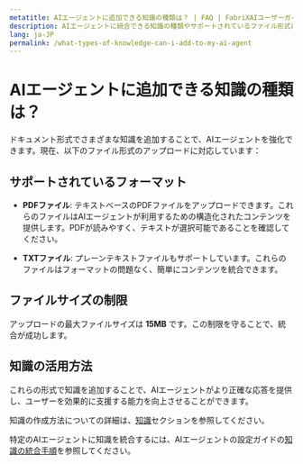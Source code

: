 ```yaml
---
metatitle: AIエージェントに追加できる知識の種類は？ | FAQ | FabriXAIユーザーガイド
description: AIエージェントに統合できる知識の種類やサポートされているファイル形式について学びましょう。
lang: ja-JP
permalink: /what-types-of-knowledge-can-i-add-to-my-ai-agent
---
```


# AIエージェントに追加できる知識の種類は？

ドキュメント形式でさまざまな知識を追加することで、AIエージェントを強化できます。現在、以下のファイル形式のアップロードに対応しています：

## サポートされているフォーマット

- **PDFファイル**: テキストベースのPDFファイルをアップロードできます。これらのファイルはAIエージェントが利用するための構造化されたコンテンツを提供します。PDFが読みやすく、テキストが選択可能であることを確認してください。
  
- **TXTファイル**: プレーンテキストファイルもサポートしています。これらのファイルはフォーマットの問題なく、簡単にコンテンツを統合できます。

## ファイルサイズの制限

アップロードの最大ファイルサイズは **15MB** です。この制限を守ることで、統合が成功します。

## 知識の活用方法

これらの形式で知識を追加することで、AIエージェントがより正確な応答を提供し、ユーザーを効果的に支援する能力を向上させることができます。

知識の作成方法についての詳細は、[知識](/ja-jp/knowledge/)セクションを参照してください。

特定のAIエージェントに知識を統合するには、AIエージェントの設定ガイドの[知識の統合手順](/ja-jp/configure-ai-agent/#knowledge)を参照してください。